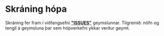 # Skráning hópa

Skráning fer fram í viðfangsefni [**"ISSUES"**](https://github.com/vefhonnun/VEF2-Lokaverkefni-H17/issues/) geymslunnar. 
Tilgreinið: nöfn og tengil á geymsluna þar sem hópverkefni ykkar verður geymt. 
